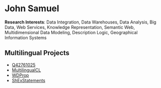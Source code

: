 # John Samuel


**Research Interests**: Data Integration, Data Warehouses, Data Analysis, Big Data, Web Services, Knowledge Representation, 
Semantic Web, Multidimensional Data Modeling, Description Logic, Geographical Information Systems

## Multilingual Projects 
* [Q42761025](https://github.com/johnsamuelwrites/Q42761025)
* [MultilingualCL](https://github.com/johnsamuelwrites/MultilingualCL)
* [WDProp](https://github.com/johnsamuelwrites/wdprop)
* [ShExStatements](https://github.com/johnsamuelwrites/ShExStatements)
